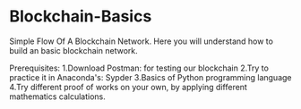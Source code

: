 # Blockchain-Basics
Simple Flow Of A Blockchain Network.
Here you will understand how to build an basic blockchain network.

Prerequisites:
1.Download Postman: for testing our blockchain
2.Try to practice it in Anaconda's: Sypder
3.Basics of Python programming language
4.Try different proof of works on your own, by applying different mathematics calculations.
